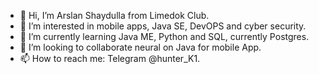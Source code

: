 - 👋 Hi, I’m Arslan Shaydulla from  Limedok Club.
- 👀 I’m interested in mobile apps, Java SE, DevOPS and cyber security.
- 🌱 I’m currently learning Java ME, Python and  SQL, currently Postgres.
- 💞️ I’m looking to collaborate neural on  Java  for  mobile App.
- 📫 How to reach me: Telegram @hunter_K1.


